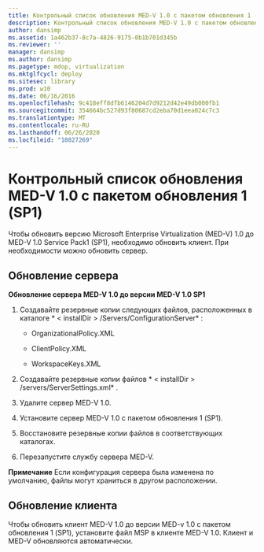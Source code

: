 ```yaml
---
title: Контрольный список обновления MED-V 1.0 с пакетом обновления 1 (SP1)
description: Контрольный список обновления MED-V 1.0 с пакетом обновления 1 (SP1)
author: dansimp
ms.assetid: 1a462b37-8c7a-4826-9175-0b1b701d345b
ms.reviewer: ''
manager: dansimp
ms.author: dansimp
ms.pagetype: mdop, virtualization
ms.mktglfcycl: deploy
ms.sitesec: library
ms.prod: w10
ms.date: 06/16/2016
ms.openlocfilehash: 9c418eff8dfb6146204d7d9212d42e49db000fb1
ms.sourcegitcommit: 354664bc527d93f80687cd2eba70d1eea024c7c3
ms.translationtype: MT
ms.contentlocale: ru-RU
ms.lasthandoff: 06/26/2020
ms.locfileid: "10827269"
---
```

# Контрольный список обновления MED-V 1.0 с пакетом обновления 1 (SP1)


Чтобы обновить версию Microsoft Enterprise Virtualization (MED-V) 1.0 до MED-V 1.0 Service Pack1 (SP1), необходимо обновить клиент. При необходимости можно обновить сервер.

## Обновление сервера


**Обновление сервера MED-V 1.0 до версии MED-V 1.0 SP1**

1.  Создавайте резервные копии следующих файлов, расположенных в каталоге * &lt; installDir &gt; /Servers/ConfigurationServer* :

    -   OrganizationalPolicy.XML

    -   ClientPolicy.XML

    -   WorkspaceKeys.XML

2.  Создавайте резервные копии файлов * &lt; installDir &gt; /servers/ServerSettings.xml* .

3.  Удалите сервер MED-V 1.0.

4.  Установите сервер MED-V 1.0 с пакетом обновления 1 (SP1).

5.  Восстановите резервные копии файлов в соответствующих каталогах.

6.  Перезапустите службу сервера MED-V.

**Примечание**  Если конфигурация сервера была изменена по умолчанию, файлы могут храниться в другом расположении.

 

## Обновление клиента


Чтобы обновить клиент MED-V 1.0 до версии MED-v 1.0 с пакетом обновления 1 (SP1), установите файл MSP в клиенте MED-V 1.0. Клиент и MED-V обновляются автоматически.

 

 






